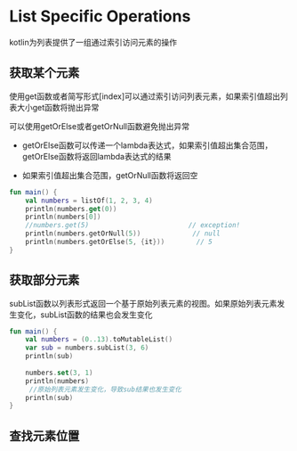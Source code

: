 # List Specific Operations
kotlin为列表提供了一组通过索引访问元素的操作

## 获取某个元素
使用get函数或者简写形式[index]可以通过索引访问列表元素，如果索引值超出列表大小get函数将抛出异常

可以使用getOrElse或者getOrNull函数避免抛出异常

* getOrElse函数可以传递一个lambda表达式，如果索引值超出集合范围，getOrElse函数将返回lambda表达式的结果

* 如果索引值超出集合范围，getOrNull函数将返回空

```kotlin
fun main() {
    val numbers = listOf(1, 2, 3, 4)
    println(numbers.get(0))
    println(numbers[0])
    //numbers.get(5)                         // exception!
    println(numbers.getOrNull(5))             // null
    println(numbers.getOrElse(5, {it}))        // 5
}
```

## 获取部分元素
subList函数以列表形式返回一个基于原始列表元素的视图。如果原始列表元素发生变化，subList函数的结果也会发生变化

```kotlin
fun main() {
    val numbers = (0..13).toMutableList()
    var sub = numbers.subList(3, 6)
    println(sub)
    
    numbers.set(3, 1)
    println(numbers)
     //原始列表元素发生变化，导致sub结果也发生变化
    println(sub)
}
```

## 查找元素位置





